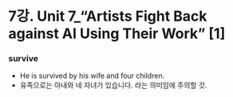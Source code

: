 # 7강. Unit 7_“Artists Fight Back against AI Using Their Work” [1]

### survive
* He is survived by his wife and four children. 
* 유족으로는 아내와 네 자녀가 있습니다. 라는 의미임에 주의할 것.